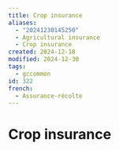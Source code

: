 ```yaml
---
title: Crop insurance
aliases:
  - "20241230145250"
  - Agricultural insurance
  - Crop insurance
created: 2024-12-18
modified: 2024-12-30
tags:
  - gccommon
id: 322
french:
  - Assurance-récolte
---
```

# Crop insurance
